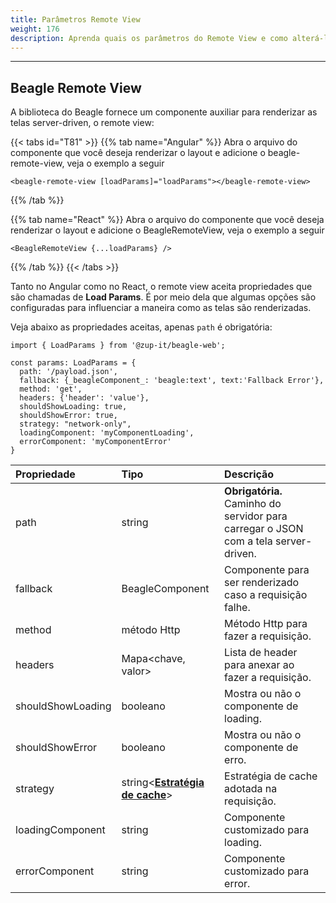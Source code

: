 ```yaml
---
title: Parâmetros Remote View
weight: 176
description: Aprenda quais os parâmetros do Remote View e como alterá-los
---
```


---

## Beagle Remote View

A biblioteca do Beagle fornece um componente auxiliar para renderizar as telas server-driven, o remote view:

{{< tabs id="T81" >}}
{{% tab name="Angular" %}}
Abra o arquivo do componente que você deseja renderizar o
layout e adicione o beagle-remote-view, veja o exemplo a seguir

```text
<beagle-remote-view [loadParams]="loadParams"></beagle-remote-view>
```

{{% /tab %}}

{{% tab name="React" %}}
Abra o arquivo do componente que você deseja renderizar o
layout e adicione o BeagleRemoteView, veja o exemplo a seguir

```text
<BeagleRemoteView {...loadParams} />
```

{{% /tab %}}
{{< /tabs >}}

Tanto no Angular como no React, o remote view aceita propriedades que são chamadas de **Load Params**. É por meio dela que algumas opções são configuradas para influenciar a maneira como as telas são renderizadas.

Veja abaixo as propriedades aceitas, apenas `path` é obrigatória:

```text
import { LoadParams } from '@zup-it/beagle-web';

const params: LoadParams = {
  path: '/payload.json',
  fallback: {_beagleComponent_: 'beagle:text', text:'Fallback Error'},
  method: 'get',
  headers: {'header': 'value'},
  shouldShowLoading: true,
  shouldShowError: true,
  strategy: "network-only",
  loadingComponent: 'myComponentLoading',
  errorComponent: 'myComponentError'
}
```

| Propriedade       | Tipo                                                                                                                         | Descrição                                                                           |
| :---------------- | :--------------------------------------------------------------------------------------------------------------------------- | :---------------------------------------------------------------------------------- |
| path              | string                                                                                                                       | **Obrigatória.** Caminho do servidor para carregar o JSON com a tela server-driven. |
| fallback          | BeagleComponent                                                                                                              | Componente para ser renderizado caso a requisição falhe.                            |
| method            | método Http                                                                                                                  | Método Http para fazer a requisição.                                                |
| headers           | Mapa&lt;chave, valor&gt;                                                                                                     | Lista de header para anexar ao fazer a requisição.                                  |
| shouldShowLoading | booleano                                                                                                                     | Mostra ou não o componente de loading.                                              |
| shouldShowError   | booleano                                                                                                                     | Mostra ou não o componente de erro.                                                 |
| strategy          | string&lt;[**Estratégia de cache**](/pt/home/resources/customization/beagle-for-web/cache-strategy#tipos-de-estratégias)&gt; | Estratégia de cache adotada na requisição.                                          |
| loadingComponent  | string                                                                                                                       | Componente customizado para loading.                                                |
| errorComponent    | string                                                                                                                       | Componente customizado para error.                                                  |
